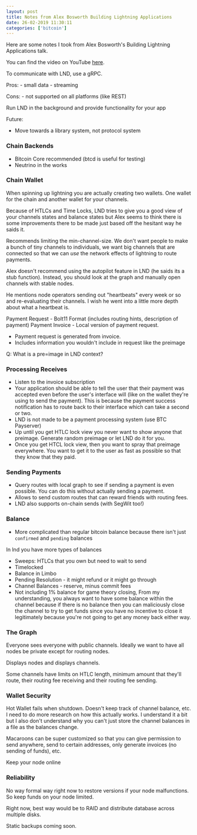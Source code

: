 ```yaml
---
layout: post
title: Notes from Alex Bosworth Building Lightning Applications
date: 26-02-2019 11:30:11
categories: ['bitcoin']
---
```

Here are some notes I took from Alex Bosworth's Building Lightning Applications talk. 

You can find the video on YouTube [here]((https://www.youtube.com/watch?v=JhRIWc9zPjA)«).

To communicate with LND, use a gRPC.

Pros:
    - small data
    - streaming

Cons:
    - not supported on all platforms (like REST)

Run LND in the background and provide functionality for your app

Future:
- Move towards a library system, not protocol system

### Chain Backends
- Bitcoin Core recommended (btcd is useful for testing)
- Neutrino in the works

### Chain Wallet
When spinning up lightning you are actually creating two wallets. One wallet for the chain and another wallet for your channels.

Because of HTLCs and Time Locks, LND tries to give you a good view of your channels states and balance states but Alex seems to think there is some improvements there to be made just based off the hesitant way he saids it.

Recommends limiting the min-channel-size. We don't want people to make a bunch of tiny channels to individuals, we want big channels that are connected so that we can _use_ the network effects of lightning to route payments.

Alex doesn't recommend using the autopilot feature in LND (he saids its a stub function). Instead, you should look at the graph and manually open channels with stable nodes.

He mentions node operators sending out "heartbeats" every week or so and re-evaluating their channels. I wish he went into a little more depth about what a heartbeat is.

Payment Request - Bolt11 Format (includes routing hints, description of payment)
Payment Invoice - Local version of payment request. 
 - Payment request is generated from invoice. 
 - Includes information you wouldn't include in request like the preimage

Q: What is a pre=image in LND context?

### Processing Receives
 - Listen to the invoice subscription
 - Your application should be able to tell the user that their payment was accepted even before the user's interface will (like on the wallet they're using to send the payment). This is because the payment success notification has to route back to their interface which can take a second or two.
 - LND is not made to be a payment processing system (use BTC Payserver)
 - Up until you get HTLC lock view you never want to show anyone that preimage. Generate random preimage or let LND do it for you.
 - Once you get HTCL lock view, then you want to spray that preimage everywhere. You want to get it to the user as fast as possible so that they know that they paid.

### Sending Payments
  - Query routes with local graph to see if sending a payment is even possible. You can do this without actually sending a payment.
  - Allows to send custom routes that can reward friends with routing fees.
  - LND also supports on-chain sends (with SegWit too!)

### Balance
- More complicated than regular bitcoin balance because there isn't just `confirmed` and `pending` balances

In lnd you have more types of balances
- Sweeps: HTLCs that you own but need to wait to send
- Timelocked
- Balance in Limbo
- Pending Resolution - it might refund or it might go through
- Channel Balances - reserve, minus commit fees
- Not including 1% balance for game theory closing, From my understanding, you always want to have some balance within the channel because if there is no balance then you can maliciously close the channel to try to get funds since you have no incentive to close it legitimately because you're not going to get any money back either way.

### The Graph
Everyone sees everyone with public channels. Ideally we want to have all nodes be private except for routing nodes.

Displays nodes and displays channels.

Some channels have limits on HTLC length, minimum amount that they'll route, their routing fee receiving and their routing fee sending.

### Wallet Security
Hot Wallet fails when shutdown. Doesn't keep track of channel balance, etc. I need to do more research on how this actually works. I understand it a bit but I also don't understand why you can't just store the channel balances in a file as the balances change.

Macaroons can be super customized so that you can give permission to send anywhere, send to certain addresses, only generate invoices (no sending of funds), etc.

Keep your node online

### Reliability
No way formal way right now to restore versions if your node malfunctions. So keep funds on your node limited.

Right now, best way would be to RAID and distribute database across multiple disks.

Static backups coming soon.